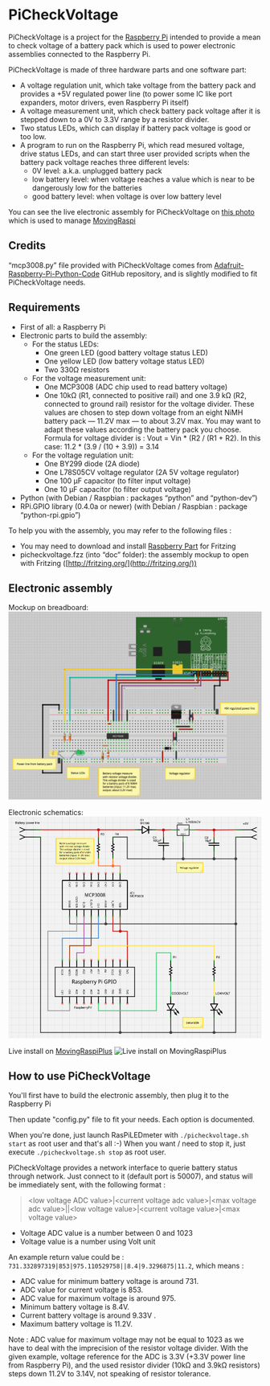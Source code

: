 PiCheckVoltage
==============

PiCheckVoltage is a project for the [Raspberry Pi](http://raspberrypi.org) intended to provide a mean to check voltage of a battery pack which is used to power electronic assemblies connected to the Raspberry Pi.

PiCheckVoltage is made of three hardware parts and one software part:

* A voltage regulation unit, which take voltage from the battery pack and provides a +5V regulated power line (to power some IC like port expanders, motor drivers, even Raspberry Pi itself)
* A voltage measurement unit, which check battery pack voltage after it is stepped down to a 0V to 3.3V range by a resistor divider.
* Two status LEDs, which can display if battery pack voltage is good or too low.
* A program to run on the Raspberry Pi, which read mesured voltage, drive status LEDs, and can start three user provided scripts when the battery pack voltage reaches three different levels:
	* 0V level: a.k.a. unplugged battery pack
	* low battery level: when voltage reaches a value which is near to be dangerously low for the batteries
	* good battery level: when voltage is over low battery level


You can see the live electronic assembly for PiCheckVoltage on [this photo](http://www.flickr.com/photos/aboudou/8666239532/) which is used to manage [MovingRaspi](https://goddess-gate.com/dc2/index.php/pages/movingraspi.en) 

Credits
-------

“mcp3008.py” file provided with PiCheckVoltage comes from [Adafruit-Raspberry-Pi-Python-Code](https://github.com/adafruit/Adafruit-Raspberry-Pi-Python-Code) GitHub repository, and is slightly modified to fit PiCheckVoltage needs.


Requirements
------------

* First of all: a Raspberry Pi
* Electronic parts to build the assembly:
	* For the status LEDs:
		* One green LED (good battery voltage status LED)
		* One yellow LED (low battery voltage status LED)
		* Two 330Ω resistors
	* For the voltage measurement unit:
		* One MCP3008 (ADC chip used to read battery voltage)
		* One 10kΩ (R1, connected to positive rail) and one 3.9 kΩ (R2, connected to ground rail) resistor for the voltage divider. These values are chosen to step down voltage from an eight NiMH battery pack — 11.2V max — to about 3.2V max. You may want to adapt these values according the battery pack you choose. Formula for voltage divider is : Vout = Vin * (R2 / (R1 + R2). In this case: 11.2 * (3.9 / (10 + 3.9)) = 3.14
	* For the voltage regulation unit:
		* One BY299 diode (2A diode)
		* One L78S05CV voltage regulator (2A 5V voltage regulator)
		* One 100 µF capacitor (to filter input voltage)
		* One 10 µF capacitor (to filter output voltage)
* Python (with Debian / Raspbian : packages “python” and “python-dev”)
* RPi.GPIO library (0.4.0a or newer) (with Debian / Raspbian : package “python-rpi.gpio”)

To help you with the assembly, you may refer to the following files :

* You may need to download and install [Raspberry Part](https://github.com/adafruit/Fritzing-Library/blob/master/AdaFruit.fzbz) for Fritzing
* picheckvoltage.fzz (into “doc” folder): the assembly mockup to open with Fritzing 
  ([http://fritzing.org/](http://fritzing.org/))


Electronic assembly
-------------------

Mockup on breadboard:
![Mockup on breadboard](/imgs/mockup.png "Mockup on breadboard")

Electronic schematics:
![Electronic schematics](/imgs/schematic.png "Electronic schematics")

Live install on [MovingRaspiPlus](https://github.com/aboudou/movingraspi)
![Live install on MovingRaspiPlus](http://farm9.staticflickr.com/8254/8666239532_48da91064d_c.jpg "Live install on MovingRaspiPlus")


How to use PiCheckVoltage
-------------------------

You'll first have to build the electronic assembly, then plug it to the Raspberry Pi

Then update "config.py" file to fit your needs. Each option is documented.

When you're done, just launch RasPiLEDmeter with `./picheckvoltage.sh start` as root user and that's all :-) When you want / need to stop it, just execute `./picheckvoltage.sh stop` as root user.

PiCheckVoltage provides a network interface to querie battery status through network. Just connect to it (default port is 50007), and status will be immediately sent, with the following format :

> \<low voltage ADC value\>|\<current voltage adc value\>|\<max voltage adc value\>||\<low voltage value\>|\<current voltage value\>|\<max voltage value\>

* Voltage ADC value is a number between 0 and 1023
* Voltage value is a number using Volt unit

An example return value could be : `731.332897319|853|975.110529758||8.4|9.3296875|11.2`, which means :

* ADC value for minimum battery voltage is around 731.
* ADC value for current voltage is 853.
* ADC value for maximum voltage is around 975.
* Minimum battery voltage is 8.4V.
* Current battery voltage is around 9.33V .
* Maximum battery voltage is 11.2V.

Note : ADC value for maximum voltage may not be equal to 1023 as we have to deal with the imprecision of the resistor voltage divider. With the given example, voltage reference for the ADC is 3.3V (+3.3V power line from Raspberry Pi), and the used resistor divider (10kΩ and 3.9kΩ resistors) steps down 11.2V to 3.14V, not speaking of resistor tolerance.
